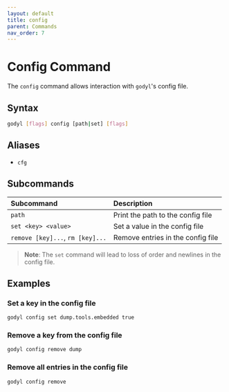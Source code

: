 ```yaml
---
layout: default
title: config
parent: Commands
nav_order: 7
---
```


# Config Command

The `config` command allows interaction with `godyl`'s config file.

## Syntax

```sh
godyl [flags] config [path|set] [flags]
```

## Aliases

- `cfg`

## Subcommands

| Subcommand                       | Description                       |
| :------------------------------- | :-------------------------------- |
| `path`                           | Print the path to the config file |
| `set <key> <value>`              | Set a value in the config file    |
| `remove [key]...`, `rm [key]...` | Remove entries in the config file |

> **Note**: The `set` command will lead to loss of order and newlines in the config file.

## Examples

### Set a key in the config file

```sh
godyl config set dump.tools.embedded true
```

### Remove a key from the config file

```sh
godyl config remove dump
```

### Remove all entries in the config file

```sh
godyl config remove
```
